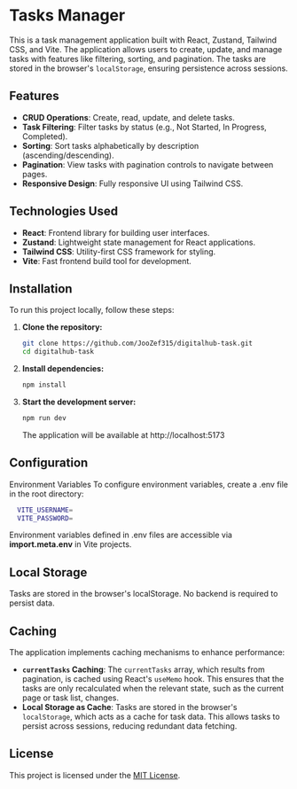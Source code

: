 # Tasks Manager

This is a task management application built with React, Zustand, Tailwind CSS, and Vite. The application allows users to create, update, and manage tasks with features like filtering, sorting, and pagination. The tasks are stored in the browser's `localStorage`, ensuring persistence across sessions.

## Features

- **CRUD Operations**: Create, read, update, and delete tasks.
- **Task Filtering**: Filter tasks by status (e.g., Not Started, In Progress, Completed).
- **Sorting**: Sort tasks alphabetically by description (ascending/descending).
- **Pagination**: View tasks with pagination controls to navigate between pages.
- **Responsive Design**: Fully responsive UI using Tailwind CSS.

## Technologies Used

- **React**: Frontend library for building user interfaces.
- **Zustand**: Lightweight state management for React applications.
- **Tailwind CSS**: Utility-first CSS framework for styling.
- **Vite**: Fast frontend build tool for development.

## Installation

To run this project locally, follow these steps:

1. **Clone the repository:**
   ```bash
   git clone https://github.com/JooZef315/digitalhub-task.git
   cd digitalhub-task
   ```
2. **Install dependencies:**
   ```bash
   npm install
   ```
3. **Start the development server:**
   ```bash
   npm run dev
   ```
   The application will be available at http://localhost:5173

## Configuration

Environment Variables
To configure environment variables, create a .env file in the root directory:

```bash
  VITE_USERNAME=
  VITE_PASSWORD=
```

Environment variables defined in .env files are accessible via **import.meta.env** in Vite projects.

## Local Storage

Tasks are stored in the browser's localStorage. No backend is required to persist data.

## Caching

The application implements caching mechanisms to enhance performance:

- **`currentTasks` Caching**: The `currentTasks` array, which results from pagination, is cached using React's `useMemo` hook. This ensures that the tasks are only recalculated when the relevant state, such as the current page or task list, changes.
- **Local Storage as Cache**: Tasks are stored in the browser's `localStorage`, which acts as a cache for task data. This allows tasks to persist across sessions, reducing redundant data fetching.

## License

This project is licensed under the [MIT License](LICENSE).
